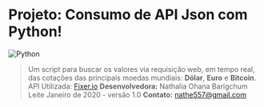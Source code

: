 ﻿# Projeto: Consumo de API Json com Python!
![Python](https://www.python.org/static/community_logos/python-logo-master-v3-TM.png)

>Um script para buscar os valores via requisição web, em tempo real, das cotações das principais moedas mundiais: **Dólar**, **Euro** e **Bitcoin**.
> API Utilizada: [Fixer.io](https://fixer.io/)
**Desenvolvedora:** Nathalia Ohana Barigchum Leite
>Janeiro de 2020 - versão 1.0
**Contato:** nathe557@gmail.com



